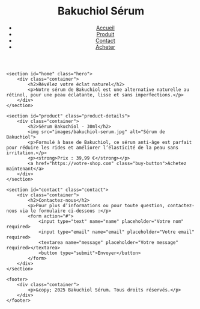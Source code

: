 <!DOCTYPE html>
<html lang="fr">
<head>
    <meta charset="UTF-8">
    <meta name="viewport" content="width=device-width, initial-scale=1.0">
    <meta name="description" content="Sérum de Bakuchiol anti-âge naturel. Achetez maintenant!">
    <title>Sérum Bakuchiol - Anti-âge naturel</title>
    <link rel="stylesheet" href="style.css">
</head>
<body>
    <header>
        <div class="container">
            <h1>Bakuchiol Sérum</h1>
            <nav>
                <ul>
                    <li><a href="#home">Accueil</a></li>
                    <li><a href="#product">Produit</a></li>
                    <li><a href="#contact">Contact</a></li>
                    <li><a href="#buy">Acheter</a></li>
                </ul>
            </nav>
        </div>
    </header>

    <section id="home" class="hero">
        <div class="container">
            <h2>Révélez votre éclat naturel</h2>
            <p>Notre sérum de Bakuchiol est une alternative naturelle au rétinol, pour une peau éclatante, lisse et sans imperfections.</p>
        </div>
    </section>

    <section id="product" class="product-details">
        <div class="container">
            <h2>Sérum Bakuchiol - 30ml</h2>
            <img src="images/bakuchiol-serum.jpg" alt="Sérum de Bakuchiol">
            <p>Formulé à base de Bakuchiol, ce sérum anti-âge est parfait pour réduire les rides et améliorer l’élasticité de la peau sans irritation.</p>
            <p><strong>Prix : 39,99 €</strong></p>
            <a href="https://votre-shop.com" class="buy-button">Achetez maintenant</a>
        </div>
    </section>

    <section id="contact" class="contact">
        <div class="container">
            <h2>Contactez-nous</h2>
            <p>Pour plus d’informations ou pour toute question, contactez-nous via le formulaire ci-dessous :</p>
            <form action="#">
                <input type="text" name="name" placeholder="Votre nom" required>
                <input type="email" name="email" placeholder="Votre email" required>
                <textarea name="message" placeholder="Votre message" required></textarea>
                <button type="submit">Envoyer</button>
            </form>
        </div>
    </section>

    <footer>
        <div class="container">
            <p>&copy; 2025 Bakuchiol Sérum. Tous droits réservés.</p>
        </div>
    </footer>
</body>
</html>
